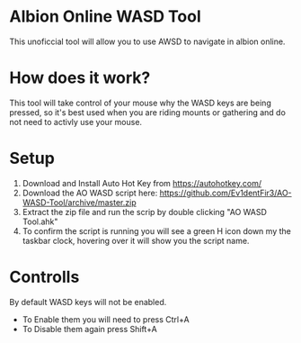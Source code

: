 # Albion Online WASD Tool
This unoficcial tool will allow you to use AWSD to navigate in albion online.

# How does it work?
This tool will take control of your mouse why the WASD keys are being pressed, so it's best used when you are riding mounts or gathering and do not need to activly use your mouse. 

# Setup
1. Download and Install Auto Hot Key from https://autohotkey.com/
2. Download the AO WASD script here: https://github.com/Ev1dentFir3/AO-WASD-Tool/archive/master.zip
3. Extract the zip file and run the scrip by double clicking "AO WASD Tool.ahk"
4. To confirm the script is running you will see a green H icon down my the taskbar clock, hovering over it will show you the script name.

# Controlls
By default WASD keys will not be enabled. 
- To Enable them you will need to press Ctrl+A
- To Disable them again press Shift+A
